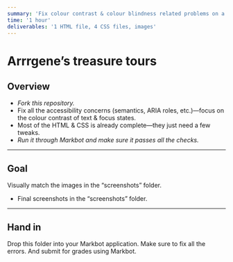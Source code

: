 ```yaml
---
summary: 'Fix colour contrast & colour blindness related problems on a piratey tourism website.'
time: '1 hour'
deliverables: '1 HTML file, 4 CSS files, images'
---
```


# Arrrgene’s treasure tours

## Overview

- *Fork this repository.*
- Fix all the accessibility concerns (semantics, ARIA roles, etc.)—focus on the colour contrast of text & focus states.
- Most of the HTML & CSS is already complete—they just need a few tweaks.
- *Run it through Markbot and make sure it passes all the checks.*

---

## Goal

Visually match the images in the “screenshots” folder.

- Final screenshots in the “screenshots” folder.

---

## Hand in

Drop this folder into your Markbot application. Make sure to fix all the errors. And submit for grades using Markbot.
